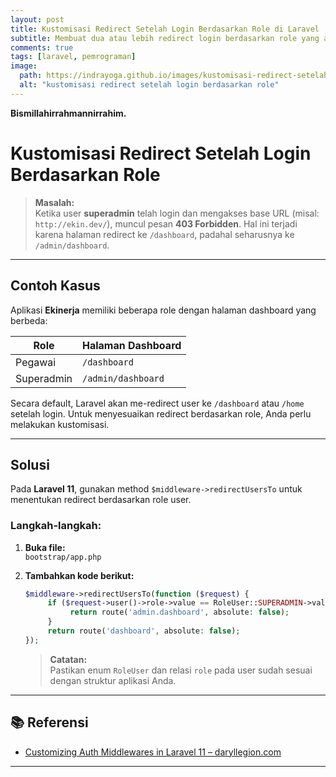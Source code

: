 ```yaml
---
layout: post
title: Kustomisasi Redirect Setelah Login Berdasarkan Role di Laravel
subtitle: Membuat dua atau lebih redirect login berdasarkan role yang ada
comments: true
tags: [laravel, pemrograman]
image:
  path: https://indrayoga.github.io/images/kustomisasi-redirect-setelah-login-berdasarkan-role.png
  alt: "kustomisasi redirect setelah login berdasarkan role"
---
```


**Bismillahirrahmannirrahim.**

# Kustomisasi Redirect Setelah Login Berdasarkan Role

> **Masalah:**  
> Ketika user **superadmin** telah login dan mengakses base URL (misal: `http://ekin.dev/`), muncul pesan **403 Forbidden**. Hal ini terjadi karena halaman redirect ke `/dashboard`, padahal seharusnya ke `/admin/dashboard`.

---

## Contoh Kasus

Aplikasi **Ekinerja** memiliki beberapa role dengan halaman dashboard yang berbeda:

| Role       | Halaman Dashboard  |
| ---------- | ------------------ |
| Pegawai    | `/dashboard`       |
| Superadmin | `/admin/dashboard` |

Secara default, Laravel akan me-redirect user ke `/dashboard` atau `/home` setelah login. Untuk menyesuaikan redirect berdasarkan role, Anda perlu melakukan kustomisasi.

---

## Solusi

Pada **Laravel 11**, gunakan method `$middleware->redirectUsersTo` untuk menentukan redirect berdasarkan role user.

### **Langkah-langkah:**

1. **Buka file:**  
   `bootstrap/app.php`

2. **Tambahkan kode berikut:**

   ```php
   $middleware->redirectUsersTo(function ($request) {
        if ($request->user()->role->value == RoleUser::SUPERADMIN->value) {
             return route('admin.dashboard', absolute: false);
        }
        return route('dashboard', absolute: false);
   });
   ```

   > **Catatan:**  
   > Pastikan enum `RoleUser` dan relasi `role` pada user sudah sesuai dengan struktur aplikasi Anda.

---

## 📚 Referensi

- [Customizing Auth Middlewares in Laravel 11 – daryllegion.com](https://daryllegion.com/customizing-auth-middlewares-in-laravel-11)

---
